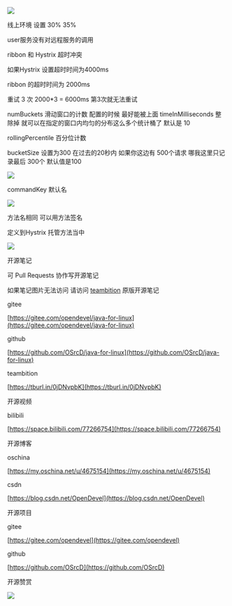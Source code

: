 ![](https://tcs.teambition.net/storage/3121406a22ed970173181ff6693b3c1b635b?Signature=eyJhbGciOiJIUzI1NiIsInR5cCI6IkpXVCJ9.eyJBcHBJRCI6IjU5Mzc3MGZmODM5NjMyMDAyZTAzNThmMSIsIl9hcHBJZCI6IjU5Mzc3MGZmODM5NjMyMDAyZTAzNThmMSIsIl9vcmdhbml6YXRpb25JZCI6IiIsImV4cCI6MTYxMjc5NTc0NywiaWF0IjoxNjEyMTkwOTQ3LCJyZXNvdXJjZSI6Ii9zdG9yYWdlLzMxMjE0MDZhMjJlZDk3MDE3MzE4MWZmNjY5M2IzYzFiNjM1YiJ9.4dSv1KMhhSx2WoV5lDYunfLWrIKlI-8kxN7mYV8CTpw&download=image.png "")

线上环境 设置 30% 35% 



user服务没有对远程服务的调用

ribbon 和 Hystrix 超时冲突

如果Hystrix 设置超时时间为4000ms

ribbon 的超时时间为 2000ms

重试 3 次  2000*3 = 6000ms 第3次就无法重试



numBuckets 滑动窗口的计数 配置的时候 最好能被上面 timeInMilliseconds 整除掉 就可以在指定的窗口内均匀的分布这么多个统计桶了 默认是 10



rollingPercentile 百分位计数 

bucketSize 设置为300  在过去的20秒内 如果你这边有 500个请求 哪我这里只记录最后 300个  默认值是100

![](https://tcs.teambition.net/storage/31213ee4d0da3b03ae79c2926e09efd79e90?Signature=eyJhbGciOiJIUzI1NiIsInR5cCI6IkpXVCJ9.eyJBcHBJRCI6IjU5Mzc3MGZmODM5NjMyMDAyZTAzNThmMSIsIl9hcHBJZCI6IjU5Mzc3MGZmODM5NjMyMDAyZTAzNThmMSIsIl9vcmdhbml6YXRpb25JZCI6IiIsImV4cCI6MTYxMjc5NTc0NywiaWF0IjoxNjEyMTkwOTQ3LCJyZXNvdXJjZSI6Ii9zdG9yYWdlLzMxMjEzZWU0ZDBkYTNiMDNhZTc5YzI5MjZlMDllZmQ3OWU5MCJ9.R--2AR0XJLgpnkuwLqr9lUY8QONpvFihTP1ifV9ILGY&download=image.png "")

commandKey 默认名

![](https://tcs.teambition.net/storage/312173416513f23199fb5bec38711890490e?Signature=eyJhbGciOiJIUzI1NiIsInR5cCI6IkpXVCJ9.eyJBcHBJRCI6IjU5Mzc3MGZmODM5NjMyMDAyZTAzNThmMSIsIl9hcHBJZCI6IjU5Mzc3MGZmODM5NjMyMDAyZTAzNThmMSIsIl9vcmdhbml6YXRpb25JZCI6IiIsImV4cCI6MTYxMjc5NTc0NywiaWF0IjoxNjEyMTkwOTQ3LCJyZXNvdXJjZSI6Ii9zdG9yYWdlLzMxMjE3MzQxNjUxM2YyMzE5OWZiNWJlYzM4NzExODkwNDkwZSJ9.0yYKgRzzn1U_NOxDwxQBgpRMNfkZzaRelXTRf5797h0&download=image.png "")



方法名相同 可以用方法签名

定义到Hystrix 托管方法当中

![](https://tcs.teambition.net/storage/31212774a817abdaa353632745c620f03ef6?Signature=eyJhbGciOiJIUzI1NiIsInR5cCI6IkpXVCJ9.eyJBcHBJRCI6IjU5Mzc3MGZmODM5NjMyMDAyZTAzNThmMSIsIl9hcHBJZCI6IjU5Mzc3MGZmODM5NjMyMDAyZTAzNThmMSIsIl9vcmdhbml6YXRpb25JZCI6IiIsImV4cCI6MTYxMjc5NTc0NywiaWF0IjoxNjEyMTkwOTQ3LCJyZXNvdXJjZSI6Ii9zdG9yYWdlLzMxMjEyNzc0YTgxN2FiZGFhMzUzNjMyNzQ1YzYyMGYwM2VmNiJ9.mjZORLI8VvKG6xLq8UGCn1S3dI_yb-ay6efv4E7sM6M&download=image.png "")













开源笔记

可 Pull Requests 协作写开源笔记

如果笔记图片无法访问 请访问 [teambition](https://tburl.in/0jDNvpbK) 原版开源笔记

gitee

[https://gitee.com/opendevel/java-for-linux](https://gitee.com/opendevel/java-for-linux)

github

[https://github.com/OSrcD/java-for-linux](https://github.com/OSrcD/java-for-linux)

teambition

[https://tburl.in/0jDNvpbK](https://tburl.in/0jDNvpbK)

开源视频

bilibili

[https://space.bilibili.com/77266754](https://space.bilibili.com/77266754)

开源博客

oschina

[https://my.oschina.net/u/4675154](https://my.oschina.net/u/4675154)

csdn

[https://blog.csdn.net/OpenDevel](https://blog.csdn.net/OpenDevel)

开源项目

gitee

[https://gitee.com/opendevel](https://gitee.com/opendevel)

github

[https://github.com/OSrcD](https://github.com/OSrcD)

开源赞赏

![](https://tcs.teambition.net/storage/3121aed56e96d914e1046f3b498b493ce232?Signature=eyJhbGciOiJIUzI1NiIsInR5cCI6IkpXVCJ9.eyJBcHBJRCI6IjU5Mzc3MGZmODM5NjMyMDAyZTAzNThmMSIsIl9hcHBJZCI6IjU5Mzc3MGZmODM5NjMyMDAyZTAzNThmMSIsIl9vcmdhbml6YXRpb25JZCI6IiIsImV4cCI6MTYxMjc5NTc0NywiaWF0IjoxNjEyMTkwOTQ3LCJyZXNvdXJjZSI6Ii9zdG9yYWdlLzMxMjFhZWQ1NmU5NmQ5MTRlMTA0NmYzYjQ5OGI0OTNjZTIzMiJ9.rlPStXFt5Kq7PPWWs15L_-GHeaYU_mttExGPmHgY4hk&download=image.png "")

